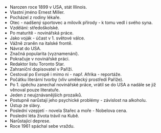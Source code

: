 - Narozen roce 1899 v USA, stát Illinois.
- Vlastní jméno Ernest Miller.
- Pocházel z rodiny lékaře.
- Otec - nadšený sportovec a milovík přírody - k tomu vedl i svého syna.
- Vzdělání: středoškolské.
- Po maturitě - novinářská práce.
- Jako voják - účast v 1. světové válce.
- Vážně zraněn na italské frontě.
- Návrat do USA.
- Značná popularita (vyznamenání).
- Pokračuje v novinářské práci.
- Redaktor listu Toronto Star.
- Zahraniční dopisovatel v Paříži.
- Cestoval po Evropě i mimo ni - např. Afrika - reportáže.
- Počátku literární tvorby (vliv umělecký prostředí Paříže).
- Po 1. úpěchu zanechal novinářské práce, vrátil se do USA a nadále se již věnoval pouze literatuře.
- Jeden z neujznávanějších prozaiků.
- Postupně narůstají jeho psychické problémy - závislost na alkoholu.
- Ústup ze slávy.
- Poslední vzepjetí - novela Stařec a moře - Nobelova cena.
- Poslední léta života trávil na Kubě.
- Narůstající deprese.
- Roce 1961 spáchal sebe vraždu.